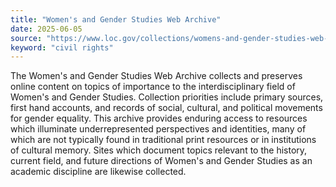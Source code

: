 ```yaml
---
title: "Women's and Gender Studies Web Archive"
date: 2025-06-05
source: "https://www.loc.gov/collections/womens-and-gender-studies-web-archive/about-this-collection/"
keyword: "civil rights"
---
```


The Women's and Gender Studies Web Archive collects and preserves online content on topics of importance to the interdisciplinary field of Women's and Gender Studies. Collection priorities include primary sources, first hand accounts, and records of social, cultural, and political movements for gender equality. This archive provides enduring access to resources which illuminate underrepresented perspectives and identities, many of which are not typically found in traditional print resources or in institutions of cultural memory. Sites which document topics relevant to the history, current field, and future directions of Women's and Gender Studies as an academic discipline are likewise collected.

